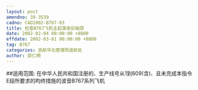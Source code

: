 ```yaml
---
layout: post
amendno: 39-3539
cadno: CAD2002-B767-03
title: 检查B767飞机主起落架后轴颈
date: 2002-02-04 00:00:00 +0800
effdate: 2002-03-01 00:00:00 +0800
tag: B767
categories: 民航华北管理局适航处
author: 邵仁明
---
```


##适用范围:
在中华人民共和国注册的、生产线号从1到609(含)、且未完成本指令E段所要求的昀终措施的波音B767系列飞机

